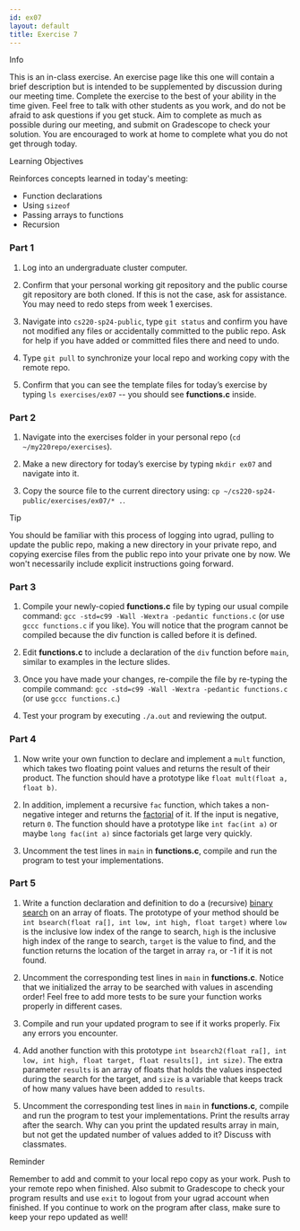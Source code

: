 ```yaml
---
id: ex07
layout: default
title: Exercise 7
---
```


<div class='admonition info'>
<div class='title'>Info</div>
<div class='content'>
<p>This is an in-class exercise. An exercise page like this one will contain a brief description but is intended to be supplemented by discussion during our meeting time. Complete the exercise to the best of your ability in the time given. Feel free to talk with other students as you work, and do not be afraid to ask questions if you get stuck. Aim to complete as much as possible during our meeting, and submit on Gradescope to check your solution. You are encouraged to work at home to complete what you do not get through today.</p>
</div>
</div>

<div class='admonition tip'>
<div class='title'>Learning Objectives</div>
<div class='content'>
<p>Reinforces concepts learned in today's meeting:</p>
<ul>
<li>Function declarations</li>
<li>Using <code>sizeof</code></li>
<li>Passing arrays to functions</li>
<li>Recursion</li>
</ul>
</div>
</div>

### Part 1
1.	Log into an undergraduate cluster computer.

2.	Confirm that your personal working git repository and the public course git repository are both cloned.  If this is not the case, ask for assistance.  You may need to redo steps from week 1 exercises.

3.	Navigate into `cs220-sp24-public`, type `git status` and confirm you have not modified any files or accidentally committed to the public repo. Ask for help if you have added or committed files there and need to undo.

4.	Type `git pull` to synchronize your local repo and working copy with the remote repo.

5.	Confirm that you can see the template files for today’s exercise by typing `ls exercises/ex07` -- you should see **functions.c** inside.


### Part 2
1.	Navigate into the exercises folder in your personal repo (`cd ~/my220repo/exercises`).

2.	Make a new directory for today’s exercise by typing `mkdir ex07` and navigate into it.

3.	Copy the source file to the current directory using: `cp ~/cs220-sp24-public/exercises/ex07/* .`.

<div class='admonition tip'>
<div class='title'>Tip</div>
<div class='content'>
<p>You should be familiar with this process of logging into ugrad, pulling to update the public repo, making a new directory in your private repo, and copying exercise files from the public repo into your private one by now. We won't necessarily include explicit instructions going forward.</p>
</div>
</div>

### Part 3
1.	Compile your newly-copied **functions.c** file by typing our usual compile command: `gcc -std=c99 -Wall -Wextra -pedantic functions.c` (or use `gccc functions.c` if you like). You will notice that the program cannot be compiled because the div function is called before it is defined.

2.	Edit **functions.c** to include a declaration of the `div` function before `main`, similar to examples in the lecture slides.

3.	Once you have made your changes, re-compile the file by re-typing the compile command: `gcc -std=c99 -Wall -Wextra -pedantic functions.c` (or use `gccc functions.c`.)

4.	Test your program by executing `./a.out` and reviewing the output.

### Part 4
1.	Now write your own function to declare and implement a `mult` function, which takes two floating point values and returns the result of their product. The function should have a prototype like `float mult(float a, float b)`.

2.	In addition, implement a recursive `fac` function, which takes a non-negative integer and returns the [factorial](https://en.wikipedia.org/wiki/Factorial) of it.  If the input is negative, return `0`. The function should have a prototype like `int fac(int a)` or maybe `long fac(int a)` since factorials get large very quickly.

3.	Uncomment the test lines in `main` in **functions.c**, compile and run the program to test your implementations.

### Part 5

1.	Write a function declaration and definition to do a (recursive) [binary search](https://en.wikipedia.org/wiki/Binary_search_algorithm) on an array of floats. The prototype of your method should be `int bsearch(float ra[], int low, int high, float target)` where `low` is the inclusive low index of the range to search, `high` is the inclusive high index of the range to search, `target` is the value to find, and the function returns the location of the target in array `ra`, or -1 if it is not found.

2.	Uncomment the corresponding test lines in `main` in **functions.c**. Notice that we initialized the array to be searched with values in ascending order! Feel free to add more tests to be sure your function works properly in different cases.

3.	Compile and run your updated program to see if it works properly. Fix any errors you encounter.

4.  Add another function with this prototype `int bsearch2(float ra[], int low, int high, float target, float results[], int size)`. The extra parameter `results` is an array of floats that holds the values inspected during the search for the target, and `size`  is a variable that keeps track of how many values have been added to `results`.

5.  Uncomment the corresponding test lines in `main` in **functions.c**, compile and run the program to test your implementations. Print the results array after the search. Why can you print the updated results array in main, but not get the updated number of values added to it? Discuss with classmates.

<div class='admonition tip'>
<div class='title'>Reminder</div>
<div class='content'>
<p>Remember to add and commit to your local repo copy as your work. Push to your remote repo when finished. Also submit to Gradescope to check your program results and use <code>exit</code> to logout from your ugrad account when finished. If you continue to work on the program after class, make sure to keep your repo updated as well!</p>
</div>
</div>

